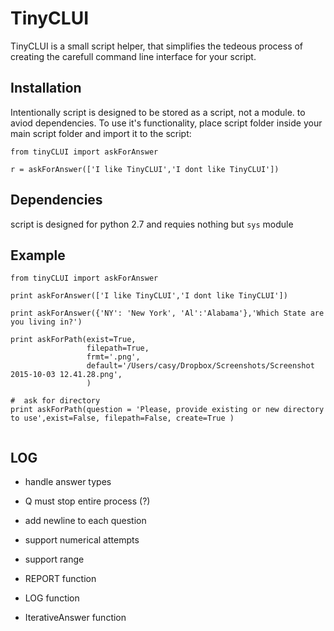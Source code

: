 TinyCLUI
========


TinyCLUI is a small script helper, that simplifies the tedeous process of creating the carefull command line interface for your script.

## Installation

Intentionally script is designed to be stored as a script, not a module. to aviod dependencies.
To use it's functionality, place script folder inside your main script folder and import it to the script:

```
from tinyCLUI import askForAnswer

r = askForAnswer(['I like TinyCLUI','I dont like TinyCLUI'])

```

## Dependencies
script is designed for python 2.7 and requies nothing but `sys` module

## Example

```
from tinyCLUI import askForAnswer

print askForAnswer(['I like TinyCLUI','I dont like TinyCLUI'])

print askForAnswer({'NY': 'New York', 'Al':'Alabama'},'Which State are you living in?')

print askForPath(exist=True, 
				 filepath=True,
				 frmt='.png',
				 default='/Users/casy/Dropbox/Screenshots/Screenshot 2015-10-03 12.41.28.png',
				 )

#  ask for directory
print askForPath(question = 'Please, provide existing or new directory to use',exist=False, filepath=False, create=True )


```

## LOG

- handle answer types
- Q must stop entire process (?)
- add newline to each question
- support numerical attempts
- support range

- REPORT function
- LOG function
- IterativeAnswer function
